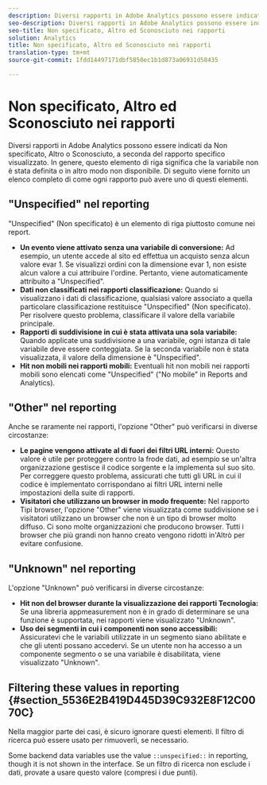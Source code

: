 ```yaml
---
description: Diversi rapporti in Adobe Analytics possono essere indicati da Non specificato, Altro o Sconosciuto, a seconda del rapporto specifico visualizzato. In genere, questo elemento di riga significa che la variabile non è stata definita o in altro modo non disponibile.
seo-description: Diversi rapporti in Adobe Analytics possono essere indicati da Non specificato, Altro o Sconosciuto, a seconda del rapporto specifico visualizzato. In genere, questo elemento di riga significa che la variabile non è stata definita o in altro modo non disponibile.
seo-title: Non specificato, Altro ed Sconosciuto nei rapporti
solution: Analytics
title: Non specificato, Altro ed Sconosciuto nei rapporti
translation-type: tm+mt
source-git-commit: 1fdd14497171dbf5850ec1b1d873a06931d58435

---
```



# Non specificato, Altro ed Sconosciuto nei rapporti

Diversi rapporti in Adobe Analytics possono essere indicati da Non specificato, Altro o Sconosciuto, a seconda del rapporto specifico visualizzato. In genere, questo elemento di riga significa che la variabile non è stata definita o in altro modo non disponibile. Di seguito viene fornito un elenco completo di come ogni rapporto può avere uno di questi elementi.

## "Unspecified" nel reporting

"Unspecified" (Non specificato) è un elemento di riga piuttosto comune nei report.

* **Un evento viene attivato senza una variabile di conversione:** Ad esempio, un utente accede al sito ed effettua un acquisto senza alcun valore evar 1. Se visualizzi ordini con la dimensione evar 1, non esiste alcun valore a cui attribuire l'ordine. Pertanto, viene automaticamente attribuito a "Unspecified".
* **Dati non classificati nei rapporti classificazione:** Quando si visualizzano i dati di classificazione, qualsiasi valore associato a quella particolare classificazione restituisce "Unspecified" (Non specificato). Per risolvere questo problema, classificare il valore della variabile principale.
* **Rapporti di suddivisione in cui è stata attivata una sola variabile:** Quando applicate una suddivisione a una variabile, ogni istanza di tale variabile deve essere conteggiata. Se la seconda variabile non è stata visualizzata, il valore della dimensione è "Unspecified".
* **Hit non mobili nei rapporti mobili:** Eventuali hit non mobili nei rapporti mobili sono elencati come "Unspecified" ("No mobile" in Reports and Analytics).

## "Other" nel reporting

Anche se raramente nei rapporti, l'opzione "Other" può verificarsi in diverse circostanze:

* **Le pagine vengono attivate al di fuori dei filtri URL interni:** Questo valore è utile per proteggere contro la frode dati, ad esempio se un'altra organizzazione gestisce il codice sorgente e la implementa sul suo sito. Per correggere questo problema, assicurati che tutti gli URL in cui il codice è implementato corrispondano ai filtri URL interni nelle impostazioni della suite di rapporti.
* **Visitatori che utilizzano un browser in modo frequente:** Nel rapporto Tipi browser, l'opzione "Other" viene visualizzata come suddivisione se i visitatori utilizzano un browser che non è un tipo di browser molto diffuso. Ci sono molte organizzazioni che producono browser. Tutti i browser che più grandi non hanno creato vengono ridotti in'Altrò per evitare confusione.

## "Unknown" nel reporting

L'opzione "Unknown" può verificarsi in diverse circostanze:

* **Hit non del browser durante la visualizzazione dei rapporti Tecnologia:** Se una libreria appmeasurement non è in grado di determinare se una funzione è supportata, nei rapporti viene visualizzato "Unknown".
* **Uso dei segmenti in cui i componenti non sono accessibili:** Assicuratevi che le variabili utilizzate in un segmento siano abilitate e che gli utenti possano accedervi. Se un utente non ha accesso a un componente segmento o se una variabile è disabilitata, viene visualizzato "Unknown".

## Filtering these values in reporting {#section_5536E2B419D445D39C932E8F12C0070C}

Nella maggior parte dei casi, è sicuro ignorare questi elementi. Il filtro di ricerca può essere usato per rimuoverli, se necessario.

Some backend data variables use the value `::unspecified::` in reporting, though it is not shown in the interface. Se un filtro di ricerca non esclude i dati, provate a usare questo valore (compresi i due punti).
